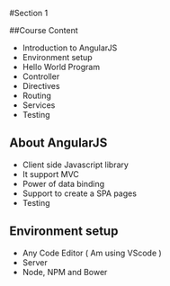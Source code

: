 #Section 1

##Course Content

 * Introduction to AngularJS
 * Environment setup
 * Hello World Program
 * Controller
 * Directives
 * Routing
 * Services
 * Testing

## About AngularJS

 * Client side Javascript library
 * It support MVC
 * Power of data binding
 * Support to create a SPA pages
 * Testing

## Environment setup
 * Any Code Editor ( Am using VScode )
 * Server
 * Node, NPM and Bower 